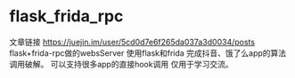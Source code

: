 # flask_frida_rpc
文章链接
https://juejin.im/user/5cd0d7e6f265da037a3d0034/posts
flask+frida-rpc做的websServer
使用flask和frida 完成抖音、饿了么app的算法调用破解。
可以支持很多app的直接hook调用
仅用于学习交流。
